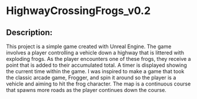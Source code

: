 # HighwayCrossingFrogs_v0.2

## Description:
This project is a simple game created with Unreal Engine. The game involves a player controlling a vehicle down a highway that is littered with exploding frogs. As the player encounters one of these frogs, they receive a point that is added to their accumulated total. A timer is displayed showing the current time within the game.
I was inspired to make a game that took the classic arcade game, Frogger, and spin it around so the player is a vehicle and aiming to hit the frog character. The map is a continuous course that spawns more roads as the player continues down the course.

